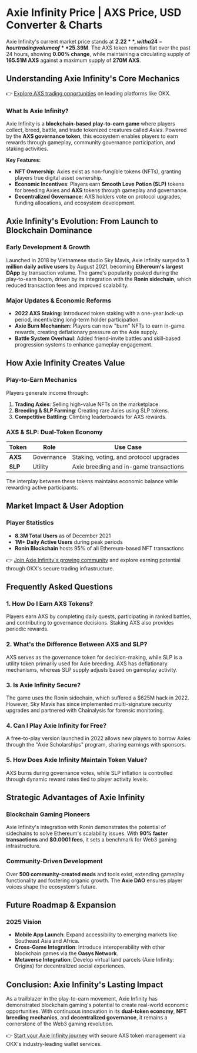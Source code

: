 # Axie Infinity Price | AXS Price, USD Converter & Charts  

Axie Infinity's current market price stands at **$2.22**, with a 24-hour trading volume of **$25.39M**. The AXS token remains flat over the past 24 hours, showing **0.00% change**, while maintaining a circulating supply of **165.51M AXS** against a maximum supply of **270M AXS**.  

## Understanding Axie Infinity's Core Mechanics  

👉 [Explore AXS trading opportunities](https://bit.ly/okx-bonus) on leading platforms like OKX.  

### What Is Axie Infinity?  
Axie Infinity is a **blockchain-based play-to-earn game** where players collect, breed, battle, and trade tokenized creatures called *Axies*. Powered by the **AXS governance token**, this ecosystem enables players to earn rewards through gameplay, community governance participation, and staking activities.  

**Key Features:**  
- **NFT Ownership**: Axies exist as non-fungible tokens (NFTs), granting players true digital asset ownership.  
- **Economic Incentives**: Players earn **Smooth Love Potion (SLP)** tokens for breeding Axies and **AXS** tokens through gameplay and governance.  
- **Decentralized Governance**: AXS holders vote on protocol upgrades, funding allocations, and ecosystem development.  

## Axie Infinity's Evolution: From Launch to Blockchain Dominance  

### Early Development & Growth  
Launched in 2018 by Vietnamese studio Sky Mavis, Axie Infinity surged to **1 million daily active users** by August 2021, becoming **Ethereum's largest DApp** by transaction volume. The game's popularity peaked during the play-to-earn boom, driven by its integration with the **Ronin sidechain**, which reduced transaction fees and improved scalability.  

### Major Updates & Economic Reforms  
- **2022 AXS Staking**: Introduced token staking with a one-year lock-up period, incentivizing long-term holder participation.  
- **Axie Burn Mechanism**: Players can now "burn" NFTs to earn in-game rewards, creating deflationary pressure on the Axie supply.  
- **Battle System Overhaul**: Added friend-invite battles and skill-based progression systems to enhance gameplay engagement.  

## How Axie Infinity Creates Value  

### Play-to-Earn Mechanics  
Players generate income through:  
1. **Trading Axies**: Selling high-value NFTs on the marketplace.  
2. **Breeding & SLP Farming**: Creating rare Axies using SLP tokens.  
3. **Competitive Battling**: Climbing leaderboards for AXS rewards.  

### AXS & SLP: Dual-Token Economy  
| Token | Role | Use Case |  
|-------|------|----------|  
| **AXS** | Governance | Staking, voting, and protocol upgrades |  
| **SLP** | Utility | Axie breeding and in-game transactions |  

The interplay between these tokens maintains economic balance while rewarding active participants.  

## Market Impact & User Adoption  

### Player Statistics  
- **8.3M Total Users** as of December 2021  
- **1M+ Daily Active Users** during peak periods  
- **Ronin Blockchain** hosts 95% of all Ethereum-based NFT transactions  

👉 [Join Axie Infinity's growing community](https://bit.ly/okx-bonus) and explore earning potential through OKX's secure trading infrastructure.  

## Frequently Asked Questions  

### 1. How Do I Earn AXS Tokens?  
Players earn AXS by completing daily quests, participating in ranked battles, and contributing to governance decisions. Staking AXS also provides periodic rewards.  

### 2. What's the Difference Between AXS and SLP?  
AXS serves as the governance token for decision-making, while SLP is a utility token primarily used for Axie breeding. AXS has deflationary mechanisms, whereas SLP supply adjusts based on gameplay activity.  

### 3. Is Axie Infinity Secure?  
The game uses the Ronin sidechain, which suffered a $625M hack in 2022. However, Sky Mavis has since implemented multi-signature security upgrades and partnered with Chainalysis for forensic monitoring.  

### 4. Can I Play Axie Infinity for Free?  
A free-to-play version launched in 2022 allows new players to borrow Axies through the "Axie Scholarships" program, sharing earnings with sponsors.  

### 5. How Does Axie Infinity Maintain Token Value?  
AXS burns during governance votes, while SLP inflation is controlled through dynamic reward rates tied to player activity levels.  

## Strategic Advantages of Axie Infinity  

### Blockchain Gaming Pioneers  
Axie Infinity's integration with Ronin demonstrates the potential of sidechains to solve Ethereum's scalability issues. With **90% faster transactions** and **$0.0001 fees**, it sets a benchmark for Web3 gaming infrastructure.  

### Community-Driven Development  
Over **500 community-created mods** and tools exist, extending gameplay functionality and fostering organic growth. The **Axie DAO** ensures player voices shape the ecosystem's future.  

## Future Roadmap & Expansion  

### 2025 Vision  
- **Mobile App Launch**: Expand accessibility to emerging markets like Southeast Asia and Africa.  
- **Cross-Game Integration**: Introduce interoperability with other blockchain games via the **Oasys Network**.  
- **Metaverse Integration**: Develop virtual land parcels (Axie Infinity: Origins) for decentralized social experiences.  

## Conclusion: Axie Infinity's Lasting Impact  

As a trailblazer in the play-to-earn movement, Axie Infinity has demonstrated blockchain gaming's potential to create real-world economic opportunities. With continuous innovation in its **dual-token economy**, **NFT breeding mechanics**, and **decentralized governance**, it remains a cornerstone of the Web3 gaming revolution.  

👉 [Start your Axie Infinity journey](https://bit.ly/okx-bonus) with secure AXS token management via OKX's industry-leading wallet services.